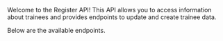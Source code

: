 Welcome to the Register API! This API allows you to access information about trainees and provides endpoints to update and create trainee data. 

Below are the available endpoints.
